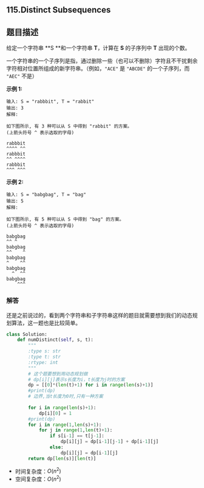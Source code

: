 ## 115.Distinct Subsequences

## 题目描述

给定一个字符串 **S **和一个字符串 **T**，计算在 **S** 的子序列中 **T** 出现的个数。

一个字符串的一个子序列是指，通过删除一些（也可以不删除）字符且不干扰剩余字符相对位置所组成的新字符串。（例如，`"ACE"` 是 `"ABCDE"` 的一个子序列，而 `"AEC"` 不是）

**示例 1:**

```
输入: S = "rabbbit", T = "rabbit"
输出: 3
解释:

如下图所示, 有 3 种可以从 S 中得到 "rabbit" 的方案。
(上箭头符号 ^ 表示选取的字母)

rabbbit
^^^^ ^^
rabbbit
^^ ^^^^
rabbbit
^^^ ^^^

```

**示例 2:**

```
输入: S = "babgbag", T = "bag"
输出: 5
解释:

如下图所示, 有 5 种可以从 S 中得到 "bag" 的方案。 
(上箭头符号 ^ 表示选取的字母)

babgbag
^^ ^
babgbag
^^    ^
babgbag
^    ^^
babgbag
  ^  ^^
babgbag
    ^^^
```

### 解答

​	还是之前说过的，看到两个字符串和子字符串这样的题目就需要想到我们的动态规划算法，这一题也是比较简单。

```python
class Solution:
    def numDistinct(self, s, t):
        """
        :type s: str
        :type t: str
        :rtype: int
        """
        # 这个题要想到用动态规划做
        # dp[i][j]表示s长度为i，t长度为j时的方案
        dp = [[0]*(len(t)+1) for i in range(len(s)+1)]
        #print(dp)
        # 边界,当t长度为0时,只有一种方案
        
        for i in range(len(s)+1):
            dp[i][0] = 1
        #print(dp)
        for i in range(1,len(s)+1):
            for j in range(1,len(t)+1):
                if s[i-1] == t[j-1]:
                    dp[i][j] = dp[i-1][j-1] + dp[i-1][j]
                else:
                    dp[i][j] = dp[i-1][j]
        return dp[len(s)][len(t)]
```

- 时间复杂度：$O(n^2)$
- 空间复杂度：$O(n^2)$ 

